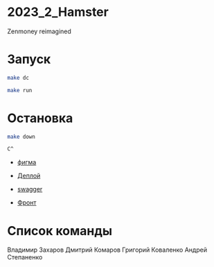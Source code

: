 # 2023_2_Hamster
Zenmoney reimagined

# Запуск
```bash
make dc

make run
```

# Остановка
```bash
make down

C^
```

- <a href="https://www.figma.com/file/8rlEHoax6ZMw60lOc4k1du/Hamsters-Project?type=design&node-id=47%3A470&mode=design&t=cenu4FNQXn8V4N3C-1" target="_blank">фигма</a>

- <a href="http://84.23.52.156:8000" target="_blank">Деплой</a>

- <a href="http://84.23.52.156:8090/swagger/" target="_blank"> swagger</a>

- <a href="https://github.com/frontend-park-mail-ru/2023_2_Hamster" target="_blank">Фронт</a>


# Список команды
Владимир Захаров
Дмитрий Комаров
Григорий Коваленко
Андрей Степаненко

